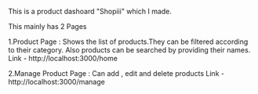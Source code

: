 This is a product dashoard "Shopiii" which I made.

This mainly has 2 Pages 

1.Product Page : Shows the list of products.They can be filtered according to their category.
Also products can be searched by providing their names.
Link - http://localhost:3000/home

2.Manage Product Page : Can add , edit and delete products
Link - http://localhost:3000/manage


